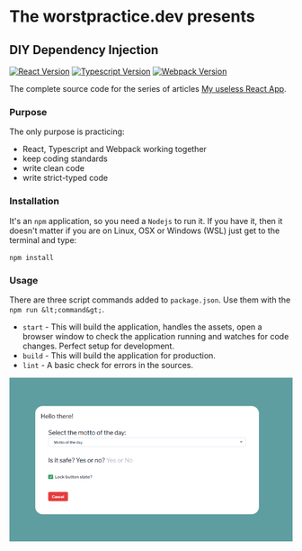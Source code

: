 # The worstpractice.dev presents

## DIY Dependency Injection

[![React Version](https://img.shields.io/badge/React-18.2-blue)](https://reactjs.org/)
[![Typescript Version](https://img.shields.io/badge/Typescript-4.8-blue)](https://devblogs.microsoft.com/typescript/announcing-typescript-4-8/)
[![Webpack Version](https://img.shields.io/badge/Webpack-5.8-blue)](https://webpack.js.org/)

The complete source code for the series of articles [My useless React App](https://worstpractice.dev/frontend/my-useless-react-app-1).

### Purpose

The only purpose is practicing:
* React, Typescript and Webpack working together
* keep coding standards
* write clean code
* write strict-typed code

### Installation

It's an `npm` application, so you need a `Nodejs` to run it. If you have it, then it doesn't matter if you are on Linux, 
OSX or Windows (WSL) just get to the terminal and type:

```shell
npm install
```

### Usage

There are three script commands added to `package.json`. Use them with the `npm run &lt;command&gt;`.

* `start` - This will build the application, handles the assets, open a browser window to check the application running and watches for code changes. Perfect setup for development.
* `build` - This will build the application for production. 
* `lint` - A basic check for errors in the sources.

<img alt="Demo" src="demo.png"/>